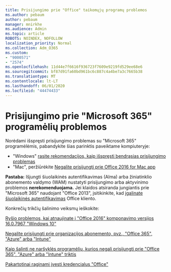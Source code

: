 ```yaml
---
title: Prisijungimo prie "Office" taikomųjų programų problemos
ms.author: pebaum
author: pebaum
manager: mnirkhe
ms.audience: Admin
ms.topic: article
ROBOTS: NOINDEX, NOFOLLOW
localization_priority: Normal
ms.collection: Adm_O365
ms.custom:
- "9000571"
- "2574"
ms.openlocfilehash: 11d44e7f6616f936723f7609e9219fd529ee68e6
ms.sourcegitcommit: bf87d91fa60bd961bc6c887c4a4be7a3c7665b38
ms.translationtype: MT
ms.contentlocale: lt-LT
ms.lasthandoff: 06/01/2020
ms.locfileid: "44474433"
---
```

# <a name="issues-signing-into-microsoft-365-apps"></a>Prisijungimo prie "Microsoft 365" programėlių problemos

Norėdami išspręsti prisijungimo problemas su "Microsoft 365" programėlėmis, pabandykite šias parinktis paveiktame kompiuteryje:  

- "Windows" [rasite rekomendacijos, kaip išspręsti bendrąsias prisijungimo problemas](https://docs.microsoft.com/office365/troubleshoot/administration/disabling-adal-wam-not-recommended#recommendations-on-resolving-common-sign-in-issues)
- "Mac", peržiūrėkite [Negalite prisijungti prie Office 2016 for Mac app](https://docs.microsoft.com/office365/troubleshoot/authentication/sign-in-to-office-2016-for-mac-fail)

**Pastaba:** Išjungti šiuolaikinės autentifikavimas (Alma) arba žiniatinklio abonemento valdymo (WAM) nustatyti prisijungimo arba aktyvinimo problemos **nerekomenduojama.** Jei klaidos atsiranda jungiantis prie "Microsoft 365" naudojant "Office 2013", įsitikinkite, kad [įgalinate šiuolaikinės autentifikavimas](https://docs.microsoft.com/office365/admin/security-and-compliance/enable-modern-authentication) Office kliento.

Konkrečių trikčių šalinimo veiksmų ieškokite:

[Ryšio problemos, kai atnaujinate į "Office 2016" komponavimo versijos 16.0.7967 "Windows 10"](https://docs.microsoft.com/office365/troubleshoot/administration/connection-issue-when-sign-in-office-2016)  

[Negalite prisijungti prie organizacijos abonemento, pvz., "Office 365", "Azure" arba "Intune"](https://docs.microsoft.com/office365/troubleshoot/authentication/sign-in-to-office-365-azure-intune)

[Kaip šalinti ne naršyklės programėlių, kurios negali prisijungti prie "Office 365", "Azure" arba "Intune" triktis](https://support.office.com/article/how-to-troubleshoot-non-browser-apps-that-can-t-sign-in-to-office-365-azure-or-intune-3ba1b268-66f6-462c-b0e5-070f5c2603c1?ui=en-US&rs=en-US&ad=US)

[Pakartotinai raginami įvesti kredencialus "Office"](https://docs.microsoft.com/office365/troubleshoot/authentication/access-denied-when-connect-to-office-365)